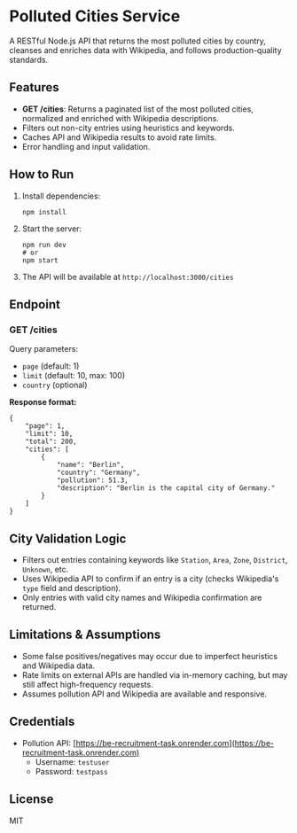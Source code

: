 
# Polluted Cities Service

A RESTful Node.js API that returns the most polluted cities by country, cleanses and enriches data with Wikipedia, and follows production-quality standards.

## Features
- **GET /cities**: Returns a paginated list of the most polluted cities, normalized and enriched with Wikipedia descriptions.
- Filters out non-city entries using heuristics and keywords.
- Caches API and Wikipedia results to avoid rate limits.
- Error handling and input validation.

## How to Run
1. Install dependencies:
	 ```
	 npm install
	 ```
2. Start the server:
	 ```
	 npm run dev
	 # or
	 npm start
	 ```
3. The API will be available at `http://localhost:3000/cities`

## Endpoint
### GET /cities
Query parameters:
- `page` (default: 1)
- `limit` (default: 10, max: 100)
- `country` (optional)

**Response format:**
```
{
	"page": 1,
	"limit": 10,
	"total": 200,
	"cities": [
		{
			"name": "Berlin",
			"country": "Germany",
			"pollution": 51.3,
			"description": "Berlin is the capital city of Germany."
		}
	]
}
```

## City Validation Logic
- Filters out entries containing keywords like `Station`, `Area`, `Zone`, `District`, `Unknown`, etc.
- Uses Wikipedia API to confirm if an entry is a city (checks Wikipedia's `type` field and description).
- Only entries with valid city names and Wikipedia confirmation are returned.

## Limitations & Assumptions
- Some false positives/negatives may occur due to imperfect heuristics and Wikipedia data.
- Rate limits on external APIs are handled via in-memory caching, but may still affect high-frequency requests.
- Assumes pollution API and Wikipedia are available and responsive.

## Credentials
- Pollution API: [https://be-recruitment-task.onrender.com](https://be-recruitment-task.onrender.com)
	- Username: `testuser`
	- Password: `testpass`

## License
MIT


